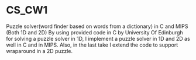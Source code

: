 # CS_CW1
Puzzle solver(word finder based on words from a dictionary) in C and MIPS (Both 1D and 2D)
By using provided code in C by University Of Edinburgh for solving  a puzzle solver in 1D, I implement a puzzle solver in 1D and 2D as well in C and in MIPS. Also, in the last take I extend the code to support wraparound in a 2D puzzle.
